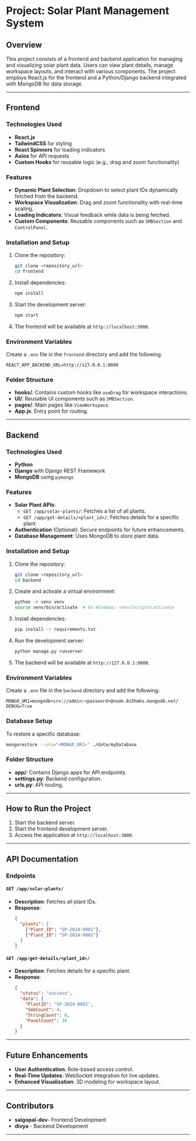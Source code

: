 # Project: Solar Plant Management System

## Overview

This project consists of a frontend and backend application for managing and visualizing solar plant data. Users can view plant details, manage workspace layouts, and interact with various components. The project employs React.js for the frontend and a Python/Django backend integrated with MongoDB for data storage.

---

## Frontend

### Technologies Used

- **React.js**
- **TailwindCSS** for styling
- **React Spinners** for loading indicators
- **Axios** for API requests
- **Custom Hooks** for reusable logic (e.g., drag and zoom functionality)

### Features

- **Dynamic Plant Selection**: Dropdown to select plant IDs dynamically fetched from the backend.
- **Workspace Visualization**: Drag and zoom functionality with real-time scaling.
- **Loading Indicators**: Visual feedback while data is being fetched.
- **Custom Components**: Reusable components such as `SMBSection` and `ControlPanel`.

### Installation and Setup

1. Clone the repository:

   ```bash
   git clone <repository_url>
   cd frontend
   ```

2. Install dependencies:

   ```bash
   npm install
   ```

3. Start the development server:

   ```bash
   npm start
   ```

4. The frontend will be available at `http://localhost:3000`.

### Environment Variables

Create a `.env` file in the `frontend` directory and add the following:

```env
REACT_APP_BACKEND_URL=http://127.0.0.1:8000
```

### Folder Structure

- **hooks/**: Contains custom hooks like `useDrag` for workspace interactions.
- **UI/**: Reusable UI components such as `SMBSection`.
- **pages/**: Main pages like `ViewWorkspace`.
- **App.js**: Entry point for routing.

---

## Backend

### Technologies Used

- **Python**
- **Django** with Django REST Framework
- **MongoDB** using `pymongo`

### Features

- **Solar Plant APIs**:
  - `GET /app/solar-plants/`: Fetches a list of all plants.
  - `GET /app/get-details/<plant_id>/`: Fetches details for a specific plant.
- **Authentication** (Optional): Secure endpoints for future enhancements.
- **Database Management**: Uses MongoDB to store plant data.

### Installation and Setup

1. Clone the repository:

   ```bash
   git clone <repository_url>
   cd backend
   ```

2. Create and activate a virtual environment:

   ```bash
   python -m venv venv
   source venv/bin/activate  # On Windows: venv\Scripts\activate
   ```

3. Install dependencies:

   ```bash
   pip install -r requirements.txt
   ```

4. Run the development server:

   ```bash
   python manage.py runserver
   ```

5. The backend will be available at `http://127.0.0.1:8000`.

### Environment Variables

Create a `.env` file in the `backend` directory and add the following:

```env
MONGO_URI=mongodb+srv://admin:<password>@node.8s5hmks.mongodb.net/
DEBUG=True
```

### Database Setup

To restore a specific database:

```bash
mongorestore --uri="<MONGO_URI>" ./data/myDatabase
```

### Folder Structure

- **app/**: Contains Django apps for API endpoints.
- **settings.py**: Backend configuration.
- **urls.py**: API routing.

---

## How to Run the Project

1. Start the backend server.
2. Start the frontend development server.
3. Access the application at `http://localhost:3000`.

---

## API Documentation

### Endpoints

#### `GET /app/solar-plants/`

- **Description**: Fetches all plant IDs.
- **Response**:
  ```json
  {
    "plants": [
      {"Plant_ID": "SP-2024-0001"},
      {"Plant_ID": "SP-2024-0002"}
    ]
  }
  ```

#### `GET /app/get-details/<plant_id>/`

- **Description**: Fetches details for a specific plant.
- **Response**:
  ```json
  {
    "status": "success",
    "data": {
      "PlantID": "SP-2024-0002",
      "SmbCount": 4,
      "StringCount": 8,
      "PanelCount": 10
    }
  }
  ```

---

## Future Enhancements

- **User Authentication**: Role-based access control.
- **Real-Time Updates**: WebSocket integration for live updates.
- **Enhanced Visualization**: 3D modeling for workspace layout.

---

## Contributors

- **saigopal-dev**- Frontend Development
- **divya** - Backend Development

---
